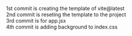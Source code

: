 1st commit is creating the template of vite@latest <br>
2nd commit is reseting the template to the project <br>
3rd commit is for app.jsx <br>
4th commit is adding background to index.css
